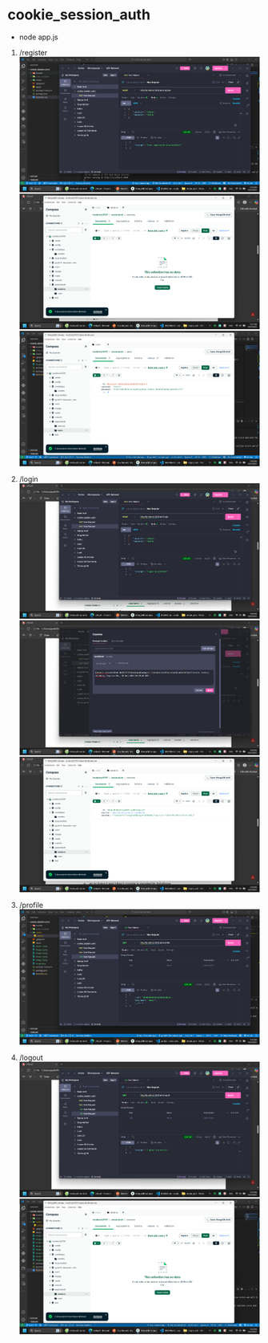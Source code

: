# cookie_session_auth

- node app.js

1. /register
![alt text](public/image/image.png)
![alt text](public/image/image-2.png)
![alt text](public/image/image-1.png) 

2. /login
![alt text](public/image/image-3.png)
![alt text](public/image/image-4.png)
![alt text](public/image/image-5.png)

3. /profile
![alt text](public/image/image-6.png)

4. /logout
![alt text](public/image/image-7.png)
![alt text](public/image/image-8.png)
